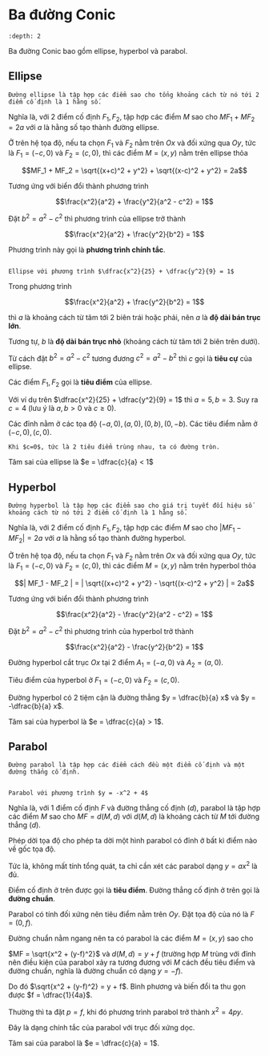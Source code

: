 # Ba đường Conic

```{contents}
:depth: 2
```

Ba đường Conic bao gồm ellipse, hyperbol và parabol.

## Ellipse

````{prf:definition} Ellipse
Đường ellipse là tập hợp các điểm sao cho tổng khoảng cách từ nó tới 2 điểm cố định là 1 hằng số.
````

Nghĩa là, với 2 điểm cố định $F_1, F_2$, tập hợp các điểm $M$ sao cho $M F_1 + M F_2 = 2a$ với $a$ là hằng số tạo thành đường ellipse.

Ở trên hệ tọa độ, nếu ta chọn $F_1$ và $F_2$ nằm trên $Ox$ và đối xứng qua $Oy$, tức là $F_1 = (-c, 0)$ và $F_2 = (c, 0)$, thì các điểm $M = (x, y)$ nằm trên ellipse thỏa

$$MF_1 + MF_2 = \sqrt{(x+c)^2 + y^2} + \sqrt{(x-c)^2 + y^2} = 2a$$

Tương ứng với biển đổi thành phương trình

$$\frac{x^2}{a^2} + \frac{y^2}{a^2 - c^2} = 1$$

Đặt $b^2 = a^2 - c^2$ thì phương trình của ellipse trở thành

$$\frac{x^2}{a^2} + \frac{y^2}{b^2} = 1$$

Phương trình này gọi là **phương trình chính tắc**.

```{figure} ../figures/conics/ellipse.jpg

Ellipse với phương trình $\dfrac{x^2}{25} + \dfrac{y^2}{9} = 1$
```

Trong phương trình 

$$\frac{x^2}{a^2} + \frac{y^2}{b^2} = 1$$

thì $a$ là khoảng cách từ tâm tới 2 biên trái hoặc phải, nên $a$ là **độ dài bán trục lớn**.

Tương tự, $b$ là **độ dài bán trục nhỏ** (khoảng cách từ tâm tới 2 biên trên dưới).

Từ cách đặt $b^2 = a^2 - c^2$ tương đương $c^2 = a^2 - b^2$ thì $c$ gọi là **tiêu cự** của ellipse.

Các điểm $F_1, F_2$ gọi là **tiêu điểm** của ellipse.

Với ví dụ trên $\dfrac{x^2}{25} + \dfrac{y^2}{9} = 1$ thì $a=5, b=3$. Suy ra $c=4$ (lưu ý là $a, b > 0$ và $c \geqslant 0$).

Các đỉnh nằm ở các tọa độ $(-a, 0), (a, 0), (0, b), (0, -b)$. Các tiêu điểm nằm ở $(-c, 0), (c, 0)$.

````{prf:remark}
Khi $c=0$, tức là 2 tiêu điểm trùng nhau, ta có đường tròn.
````

Tâm sai của ellipse là $e = \dfrac{c}{a} < 1$

## Hyperbol

````{prf:definition} Hyperbol
Đường hyperbol là tập hợp các điểm sao cho giá trị tuyết đối hiệu số khoảng cách từ nó tới 2 điểm cố định là 1 hằng số.
````

Nghĩa là, với 2 điểm cố định $F_1, F_2$, tập hợp các điểm $M$ sao cho $| M F_1 - M F_2 | = 2a$ với $a$ là hằng số tạo thành đường hyperbol.

Ở trên hệ tọa độ, nếu ta chọn $F_1$ và $F_2$ nằm trên $Ox$ và đối xứng qua $Oy$, tức là $F_1 = (-c, 0)$ và $F_2 = (c, 0)$, thì các điểm $M = (x, y)$ nằm trên hyperbol thỏa

$$| MF_1 - MF_2 | = | \sqrt{(x+c)^2 + y^2} - \sqrt{(x-c)^2 + y^2} | = 2a$$

Tương ứng với biển đổi thành phương trình

$$\frac{x^2}{a^2} - \frac{y^2}{a^2 - c^2} = 1$$

Đặt $b^2 = a^2 - c^2$ thì phương trình của hyperbol trở thành

$$\frac{x^2}{a^2} - \frac{y^2}{b^2} = 1$$

Đường hyperbol cắt trục $Ox$ tại 2 điểm $A_1 = (-a, 0)$ và $A_2 = (a, 0)$.

Tiêu điểm của hyperbol ở $F_1 = (-c, 0)$ và $F_2 = (c, 0)$.

Đường hyperbol có 2 tiệm cận là đường thẳng $y = \dfrac{b}{a} x$ và $y = -\dfrac{b}{a} x$.

Tâm sai của hyperbol là $e = \dfrac{c}{a} > 1$.

## Parabol

````{prf:definition} Parabol
Đường parabol là tập hợp các điểm cách đều một điểm cố định và một đường thẳng cố định.
````

```{figure} ../figures/conics/parabola.jpg

Parabol với phương trình $y = -x^2 + 4$
```

Nghĩa là, với 1 điểm cố định $F$ và đường thẳng cố định $(d)$, parabol là tập hợp các điểm $M$ sao cho $MF = d(M, d)$ với $d(M, d)$ là khoảng cách từ $M$ tới đường thẳng $(d)$.

Phép dời tọa độ cho phép ta dời một hình parabol có đỉnh ở bất kì điểm nào về gốc tọa độ.

Tức là, không mất tính tổng quát, ta chỉ cần xét các parabol dạng $y=ax^2$ là đủ.

Điểm cố định ở trên được gọi là **tiêu điểm**. Đường thẳng cố định ở trên gọi là **đường chuẩn**.

Parabol có tính đối xứng nên tiêu điểm nằm trên $Oy$. Đặt tọa độ của nó là $F = (0, f)$.

Đường chuẩn nằm ngang nên ta có parabol là các điểm $M = (x, y)$ sao cho

$MF = \sqrt{x^2 + (y-f)^2}$ và $d(M, d) = y+f$ (trường hợp $M$ trùng với đỉnh nên điều kiện của parabol xảy ra tương đương với $M$ cách đều tiêu điểm và đường chuẩn, nghĩa là đường chuẩn có dạng $y=-f$).

Do đó $\sqrt{x^2 + (y-f)^2} = y + f$. Bình phương và biến đổi ta thu gọn được $f = \dfrac{1}{4a}$.

Thường thì ta đặt $p = f$, khi đó phương trình parabol trở thành $x^2 = 4py$.

Đây là dạng chính tắc của parabol với trục đối xứng dọc.

Tâm sai của parabol là $e = \dfrac{c}{a} = 1$.
